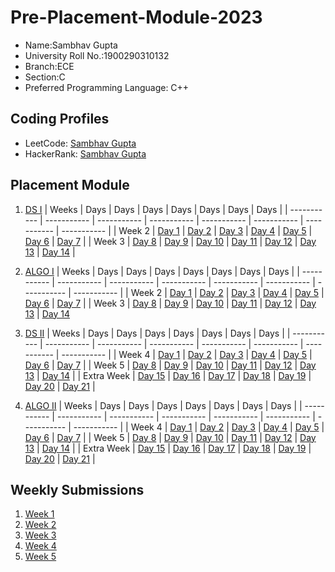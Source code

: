 # Pre-Placement-Module-2023

- Name:Sambhav Gupta 
- University Roll No.:1900290310132
- Branch:ECE
- Section:C
- Preferred Programming Language: C++

## Coding Profiles
- LeetCode: [Sambhav Gupta](https://leetcode.com/gsambhav394/)
- HackerRank: [Sambhav Gupta](https://www.hackerrank.com/SambhavGupta394)

## Placement Module
1. [DS I](https://github.com/sambhavgupta01/Pre-Placement-Module-2023/tree/main/DS%20I)
    | Weeks | Days | Days | Days | Days | Days | Days | Days |
    | ----------- | ----------- | ----------- | ----------- | ----------- | ----------- | ----------- | ----------- | 
    | Week 2 | [Day 1](https://github.com/sambhavgupta01/Pre-Placement-Module-2023/tree/main/DS%20I/Day%201) | [Day 2](https://github.com/sambhavgupta01/Pre-Placement-Module-2023/tree/main/DS%20I/Day%202) | [Day 3](https://github.com/sambhavgupta01/Pre-Placement-Module-2023/tree/main/DS%20I/Day%203) | [Day 4](https://github.com/sambhavgupta01/Pre-Placement-Module-2023/tree/main/DS%20I/Day%204) | [Day 5](https://github.com/sambhavgupta01/Pre-Placement-Module-2023/tree/main/DS%20I/Day%205) | [Day 6](https://github.com/sambhavgupta01/Pre-Placement-Module-2023/tree/main/DS%20I/Day%206) | [Day 7](https://github.com/sambhavgupta01/Pre-Placement-Module-2023/tree/main/DS%20I/Day%207) |
    | Week 3 | [Day 8](https://github.com/sambhavgupta01/Pre-Placement-Module-2023/tree/main/DS%20I/Day%208) | [Day 9](https://github.com/sambhavgupta01/Pre-Placement-Module-2023/tree/main/DS%20I/Day%209) | [Day 10](https://github.com/sambhavgupta01/Pre-Placement-Module-2023/tree/main/DS%20I/Day%2010) | [Day 11](https://github.com/sambhavgupta01/Pre-Placement-Module-2023/tree/main/DS%20I/Day%2011) | [Day 12](https://github.com/sambhavgupta01/Pre-Placement-Module-2023/tree/main/DS%20I/Day%2012) | [Day 13](https://github.com/sambhavgupta01/Pre-Placement-Module-2023/tree/main/DS%20I/Day%2013) | [Day 14](https://github.com/sambhavgupta01/Pre-Placement-Module-2023/tree/main/DS%20I/Day%2014) |
    
2. [ALGO I](https://github.com/sambhavgupta01/Pre-Placement-Module-2023/tree/main/ALGO%20I)
    | Weeks | Days | Days | Days | Days | Days | Days | Days |
    | ----------- | ----------- | ----------- | ----------- | ----------- | ----------- | ----------- | ----------- |
    | Week 2 | [Day 1](https://github.com/sambhavgupta01/Pre-Placement-Module-2023/tree/main/ALGO%20I/Day%201) | [Day 2](https://github.com/sambhavgupta01/Pre-Placement-Module-2023/tree/main/ALGO%20I/Day%202) | [Day 3](https://github.com/sambhavgupta01/Pre-Placement-Module-2023/tree/main/ALGO%20I/Day%203) | [Day 4](https://github.com/sambhavgupta01/Pre-Placement-Module-2023/tree/main/ALGO%20I/Day%204) | [Day 5](https://github.com/sambhavgupta01/Pre-Placement-Module-2023/tree/main/ALGO%20I/Day%205) | [Day 6](https://github.com/sambhavgupta01/Pre-Placement-Module-2023/tree/main/ALGO%20I/Day%206) | [Day 7](https://github.com/sambhavgupta01/Pre-Placement-Module-2023/tree/main/ALGO%20I/Day%207) |
    | Week 3 | [Day 8](https://github.com/sambhavgupta01/Pre-Placement-Module-2023/tree/main/ALGO%20I/Day%208) | [Day 9](https://github.com/sambhavgupta01/Pre-Placement-Module-2023/tree/main/ALGO%20I/Day%209) | [Day 10](https://github.com/sambhavgupta01/Pre-Placement-Module-2023/tree/main/ALGO%20I/Day%2010) | [Day 11](https://github.com/sambhavgupta01/Pre-Placement-Module-2023/tree/main/ALGO%20I/Day%2011) | [Day 12](https://github.com/sambhavgupta01/Pre-Placement-Module-2023/tree/main/ALGO%20I/Day%2012) | [Day 13](https://github.com/sambhavgupta01/Pre-Placement-Module-2023/tree/main/ALGO%20I/Day%2013) | [Day 14](https://github.com/sambhavgupta01/Pre-Placement-Module-2023/tree/main/ALGO%20I/Day%2014)  
    
3. [DS II](https://github.com/sambhavgupta01/Pre-Placement-Module-2023/tree/main/DS%20II)
    | Weeks | Days | Days | Days | Days | Days | Days | Days |
    | ----------- | ----------- | ----------- | ----------- | ----------- | ----------- | ----------- | ----------- |
    | Week 4 | [Day 1](https://github.com/sambhavgupta01/Pre-Placement-Module-2023/tree/main/DS%20II/Day%201) | [Day 2](https://github.com/sambhavgupta01/Pre-Placement-Module-2023/tree/main/DS%20II/Day%202) | [Day 3](https://github.com/sambhavgupta01/Pre-Placement-Module-2023/tree/main/DS%20II/Day%203) | [Day 4](https://github.com/sambhavgupta01/Pre-Placement-Module-2023/tree/main/DS%20II/Day%204) | [Day 5](https://github.com/sambhavgupta01/Pre-Placement-Module-2023/tree/main/DS%20II/Day%205) | [Day 6](https://github.com/sambhavgupta01/Pre-Placement-Module-2023/tree/main/DS%20II/Day%206) | [Day 7](https://github.com/sambhavgupta01/Pre-Placement-Module-2023/tree/main/DS%20II/Day%207) | 
    | Week 5 | [Day 8](https://github.com/sambhavgupta01/Pre-Placement-Module-2023/tree/main/DS%20II/Day%208) | [Day 9](https://github.com/sambhavgupta01/Pre-Placement-Module-2023/tree/main/DS%20II/Day%209) | [Day 10](https://github.com/sambhavgupta01/Pre-Placement-Module-2023/tree/main/DS%20II/Day%2010) | [Day 11](https://github.com/sambhavgupta01/Pre-Placement-Module-2023/tree/main/DS%20II/Day%2011) | [Day 12](https://github.com/sambhavgupta01/Pre-Placement-Module-2023/tree/main/DS%20II/Day%2012) | [Day 13](https://github.com/sambhavgupta01/Pre-Placement-Module-2023/tree/main/DS%20II/Day%2013) | [Day 14](https://github.com/sambhavgupta01/Pre-Placement-Module-2023/tree/main/DS%20II/Day%2014) |
    | Extra Week | [Day 15](https://github.com/sambhavgupta01/Pre-Placement-Module-2023/tree/main/DS%20II/Day%2015) | [Day 16](https://github.com/sambhavgupta01/Pre-Placement-Module-2023/tree/main/DS%20II/Day%2016) | [Day 17](https://github.com/sambhavgupta01/Pre-Placement-Module-2023/tree/main/DS%20II/Day%2017) | [Day 18](https://github.com/sambhavgupta01/Pre-Placement-Module-2023/tree/main/DS%20II/Day%2018) | [Day 19](https://github.com/sambhavgupta01/Pre-Placement-Module-2023/tree/main/DS%20II/Day%2019) | [Day 20](https://github.com/sambhavgupta01/Pre-Placement-Module-2023/tree/main/DS%20II/Day%2020) | [Day 21](https://github.com/sambhavgupta01/Pre-Placement-Module-2023/tree/main/DS%20II/Day%2021) |
    
4. [ALGO II](https://github.com/sambhavgupta01/Pre-Placement-Module-2023/tree/main/ALGO%20II)
    | Weeks | Days | Days | Days | Days | Days | Days | Days |
    | ----------- | ----------- | ----------- | ----------- | ----------- | ----------- | ----------- | ----------- |
    | Week 4 | [Day 1](https://github.com/sambhavgupta01/Pre-Placement-Module-2023/tree/main/ALGO%20II/Day%201) | [Day 2](https://github.com/sambhavgupta01/Pre-Placement-Module-2023/tree/main/ALGO%20II/Day%202) | [Day 3](https://github.com/sambhavgupta01/Pre-Placement-Module-2023/tree/main/ALGO%20II/Day%203) | [Day 4](https://github.com/sambhavgupta01/Pre-Placement-Module-2023/tree/main/ALGO%20II/Day%204) | [Day 5](https://github.com/sambhavgupta01/Pre-Placement-Module-2023/tree/main/ALGO%20II/Day%205) | [Day 6](https://github.com/sambhavgupta01/Pre-Placement-Module-2023/tree/main/ALGO%20II/Day%206) | [Day 7](https://github.com/sambhavgupta01/Pre-Placement-Module-2023/tree/main/ALGO%20II/Day%207) |
    | Week 5 | [Day 8](https://github.com/sambhavgupta01/Pre-Placement-Module-2023/tree/main/ALGO%20II/Day%208) | [Day 9](https://github.com/sambhavgupta01/Pre-Placement-Module-2023/tree/main/ALGO%20II/Day%209) | [Day 10](https://github.com/sambhavgupta01/Pre-Placement-Module-2023/tree/main/ALGO%20II/Day%2010) | [Day 11](https://github.com/sambhavgupta01/Pre-Placement-Module-2023/tree/main/ALGO%20II/Day%2011) | [Day 12](https://github.com/sambhavgupta01/Pre-Placement-Module-2023/tree/main/ALGO%20II/Day%2012) | [Day 13](https://github.com/sambhavgupta01/Pre-Placement-Module-2023/tree/main/ALGO%20II/Day%2013) | [Day 14](https://github.com/sambhavgupta01/Pre-Placement-Module-2023/tree/main/ALGO%20II/Day%2014) |
    | Extra Week | [Day 15](https://github.com/sambhavgupta01/Pre-Placement-Module-2023/tree/main/ALGO%20II/Day%2015) | [Day 16](https://github.com/sambhavgupta01/Pre-Placement-Module-2023/tree/main/ALGO%20II/Day%2016) | [Day 17](https://github.com/sambhavgupta01/Pre-Placement-Module-2023/tree/main/ALGO%20II/Day%2017) | [Day 18](https://github.com/sambhavgupta01/Pre-Placement-Module-2023/tree/main/ALGO%20II/Day%2018) | [Day 19](https://github.com/sambhavgupta01/Pre-Placement-Module-2023/tree/main/ALGO%20II/Day%2019) | [Day 20](https://github.com/sambhavgupta01/Pre-Placement-Module-2023/tree/main/ALGO%20II/Day%2020) | [Day 21](https://github.com/sambhavgupta01/Pre-Placement-Module-2023/tree/main/ALGO%20II/Day%2021) |

## Weekly Submissions
1. [Week 1](https://github.com/sambhavgupta01/Pre-Placement-Module-2023/tree/main/Weekly%20Submissions/Week%201)
2. [Week 2](https://github.com/sambhavgupta01/Pre-Placement-Module-2023/tree/main/Weekly%20Submissions/Week%202)
3. [Week 3](https://github.com/sambhavgupta01/Pre-Placement-Module-2023/tree/main/Weekly%20Submissions/Week%203)
4. [Week 4](https://github.com/sambhavgupta01/Pre-Placement-Module-2023/tree/main/Weekly%20Submissions/Week%204)
5. [Week 5](https://github.com/sambhavgupta01/Pre-Placement-Module-2023/tree/main/Weekly%20Submissions/Week%205)
